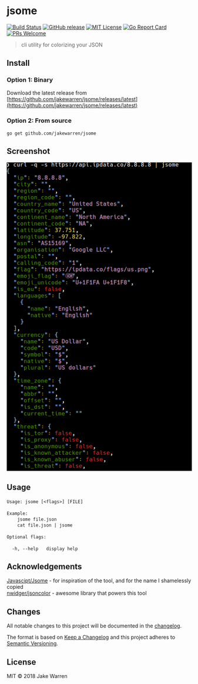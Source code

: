 # jsome
[![Build Status](https://github.com/jakewarren/jsome/workflows/lint/badge.svg)](https://github.com/jakewarren/jsome/actions)
[![GitHub release](http://img.shields.io/github/release/jakewarren/jsome.svg?style=flat-square)](https://github.com/jakewarren/jsome/releases])
[![MIT License](http://img.shields.io/badge/license-MIT-blue.svg?style=flat-square)](https://github.com/jakewarren/jsome/blob/master/LICENSE)
[![Go Report Card](https://goreportcard.com/badge/github.com/jakewarren/jsome)](https://goreportcard.com/report/github.com/jakewarren/jsome)
[![PRs Welcome](https://img.shields.io/badge/PRs-welcome-brightgreen.svg?style=shields)](http://makeapullrequest.com)
> cli utility for colorizing your JSON


## Install
### Option 1: Binary

Download the latest release from [https://github.com/jakewarren/jsome/releases/latest](https://github.com/jakewarren/jsome/releases/latest)

### Option 2: From source

```
go get github.com/jakewarren/jsome
```

## Screenshot

![](screenshot.png)

## Usage

```
Usage: jsome [<flags>] [FILE]

Example:
	jsome file.json
	cat file.json | jsome 

Optional flags:

  -h, --help   display help

```

## Acknowledgements

[Javascipt/Jsome](https://github.com/Javascipt/Jsome) - for inspiration of the tool, and for the name I shamelessly copied  
[nwidger/jsoncolor](https://github.com/nwidger/jsoncolor) - awesome library that powers this tool

## Changes

All notable changes to this project will be documented in the [changelog].

The format is based on [Keep a Changelog](http://keepachangelog.com/) and this project adheres to [Semantic Versioning](http://semver.org/).

## License

MIT © 2018 Jake Warren

[changelog]: https://github.com/jakewarren/jsome/blob/master/CHANGELOG.md
